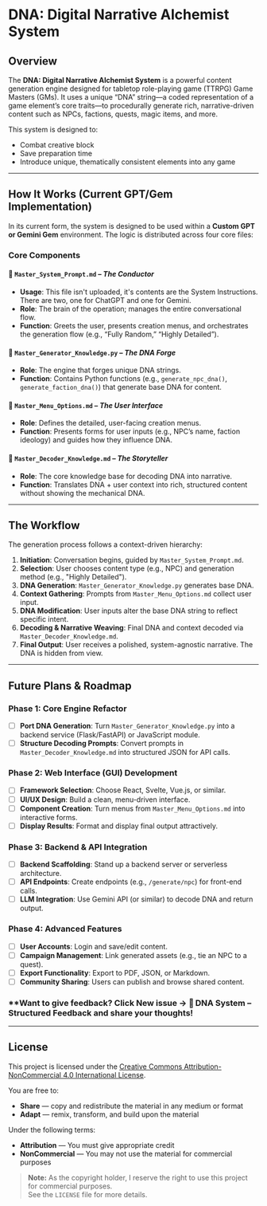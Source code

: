 # **DNA: Digital Narrative Alchemist System**

## **Overview**

The **DNA: Digital Narrative Alchemist System** is a powerful content generation engine designed for tabletop role-playing game (TTRPG) Game Masters (GMs). It uses a unique “DNA” string—a coded representation of a game element’s core traits—to procedurally generate rich, narrative-driven content such as NPCs, factions, quests, magic items, and more.

This system is designed to:
- Combat creative block  
- Save preparation time  
- Introduce unique, thematically consistent elements into any game  

---

## **How It Works (Current GPT/Gem Implementation)**

In its current form, the system is designed to be used within a **Custom GPT or Gemini Gem** environment. The logic is distributed across four core files:

### **Core Components**

#### 🔹 `Master_System_Prompt.md` – *The Conductor*
- **Usage**: This file isn't uploaded, it's contents are the System Instructions. There are two, one for ChatGPT and one for Gemini.
- **Role**: The brain of the operation; manages the entire conversational flow.
- **Function**: Greets the user, presents creation menus, and orchestrates the generation flow (e.g., “Fully Random,” “Highly Detailed”).

#### 🔹 `Master_Generator_Knowledge.py` – *The DNA Forge*
- **Role**: The engine that forges unique DNA strings.
- **Function**: Contains Python functions (e.g., `generate_npc_dna()`, `generate_faction_dna()`) that generate base DNA for content.

#### 🔹 `Master_Menu_Options.md` – *The User Interface*
- **Role**: Defines the detailed, user-facing creation menus.
- **Function**: Presents forms for user inputs (e.g., NPC’s name, faction ideology) and guides how they influence DNA.

#### 🔹 `Master_Decoder_Knowledge.md` – *The Storyteller*
- **Role**: The core knowledge base for decoding DNA into narrative.
- **Function**: Translates DNA + user context into rich, structured content without showing the mechanical DNA.

---

## **The Workflow**

The generation process follows a context-driven hierarchy:

1. **Initiation**: Conversation begins, guided by `Master_System_Prompt.md`.
2. **Selection**: User chooses content type (e.g., NPC) and generation method (e.g., "Highly Detailed").
3. **DNA Generation**: `Master_Generator_Knowledge.py` generates base DNA.
4. **Context Gathering**: Prompts from `Master_Menu_Options.md` collect user input.
5. **DNA Modification**: User inputs alter the base DNA string to reflect specific intent.
6. **Decoding & Narrative Weaving**: Final DNA and context decoded via `Master_Decoder_Knowledge.md`.
7. **Final Output**: User receives a polished, system-agnostic narrative. The DNA is hidden from view.

---

## **Future Plans & Roadmap**

### **Phase 1: Core Engine Refactor**
- [ ] **Port DNA Generation**: Turn `Master_Generator_Knowledge.py` into a backend service (Flask/FastAPI) or JavaScript module.
- [ ] **Structure Decoding Prompts**: Convert prompts in `Master_Decoder_Knowledge.md` into structured JSON for API calls.

### **Phase 2: Web Interface (GUI) Development**
- [ ] **Framework Selection**: Choose React, Svelte, Vue.js, or similar.
- [ ] **UI/UX Design**: Build a clean, menu-driven interface.
- [ ] **Component Creation**: Turn menus from `Master_Menu_Options.md` into interactive forms.
- [ ] **Display Results**: Format and display final output attractively.

### **Phase 3: Backend & API Integration**
- [ ] **Backend Scaffolding**: Stand up a backend server or serverless architecture.
- [ ] **API Endpoints**: Create endpoints (e.g., `/generate/npc`) for front-end calls.
- [ ] **LLM Integration**: Use Gemini API (or similar) to decode DNA and return output.

### **Phase 4: Advanced Features**
- [ ] **User Accounts**: Login and save/edit content.
- [ ] **Campaign Management**: Link generated assets (e.g., tie an NPC to a quest).
- [ ] **Export Functionality**: Export to PDF, JSON, or Markdown.
- [ ] **Community Sharing**: Users can publish and browse shared content.

### **Want to give feedback? Click New issue → 🧪 DNA System – Structured Feedback and share your thoughts!

---

## **License**

This project is licensed under the [Creative Commons Attribution-NonCommercial 4.0 International License](http://creativecommons.org/licenses/by-nc/4.0/).

You are free to:
- **Share** — copy and redistribute the material in any medium or format  
- **Adapt** — remix, transform, and build upon the material  

Under the following terms:
- **Attribution** — You must give appropriate credit  
- **NonCommercial** — You may not use the material for commercial purposes  

> **Note:** As the copyright holder, I reserve the right to use this project for commercial purposes.  
> See the `LICENSE` file for more details.
